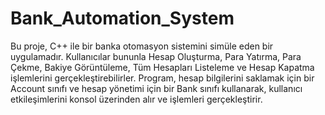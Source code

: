 # Bank_Automation_System
Bu proje, C++ ile bir banka otomasyon sistemini simüle eden bir uygulamadır. Kullanıcılar bununla Hesap Oluşturma, Para Yatırma, Para Çekme, Bakiye Görüntüleme, Tüm Hesapları Listeleme ve Hesap Kapatma işlemlerini gerçekleştirebilirler. Program, hesap bilgilerini saklamak için bir Account sınıfı ve hesap yönetimi için bir Bank sınıfı kullanarak, kullanıcı etkileşimlerini konsol üzerinden alır ve işlemleri gerçekleştirir.
